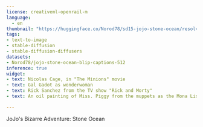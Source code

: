 ```yaml
---
license: creativeml-openrail-m
language: 
  - en
thumbnail: "https://huggingface.co/Norod78/sd15-jojo-stone-ocean/resolve/main/sample_images/03_NicolasCageCompare-0-42--512x512-._sd15-jojo-stone-ocean-10000itr_cunet_anime_noise0_2x.jpg"
tags:
- text-to-image
- stable-diffusion
- stable-diffusion-diffusers
datasets:
- Norod78/jojo-stone-ocean-blip-captions-512
inference: true
widget:
- text: Nicolas Cage, in "The Minions" movie
- text: Gal Gadot as wonderwoman
- text: Rick Sanchez from the TV show "Rick and Morty"
- text: An oil painting of Miss. Piggy from the muppets as the Mona Lisa

---
```


JoJo's Bizarre Adventure: Stone Ocean 